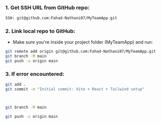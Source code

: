 ### 1. Get SSH URL from GitHub repo:
```bash
SSH: git@github.com:Fahad-Nathani07/MyTeamApp.git
```

### 2. Link local repo to GitHub:
- Make sure you're inside your project folder (MyTeamApp) and run:
```bash
git remote add origin git@github.com:Fahad-Nathani07/MyTeamApp.git
git branch -M main
git push -u origin main
```
### 3. If error encountered:
```bash
git add .
git commit -m "Initial commit: Vite + React + Tailwind setup"



git branch -M main

git push -u origin main
```
<!-- Pull, push, commit, fetch-origin, stashpop, status, diff, branch, add, remote -->


